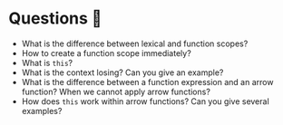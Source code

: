 # Questions 🤔

- What is the difference between lexical and function scopes?
- How to create a function scope immediately?
- What is `this`?
- What is the context losing? Can you give an example?
- What is the difference between a function expression and an arrow function? When we cannot apply arrow functions?
- How does `this` work within arrow functions? Can you give several examples?
